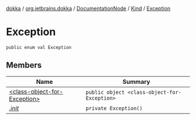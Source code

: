 [dokka](../../../../index.md) / [org.jetbrains.dokka](../../../index.md) / [DocumentationNode](../../index.md) / [Kind](../index.md) / [Exception](index.md)

# Exception

```
public enum val Exception
```
## Members
| Name | Summary |
|------|---------|
|[&lt;class-object-for-Exception&gt;](_class-object-for-Exception_/index.md)|`public object <class-object-for-Exception>`<br>|
|[*.init*](_init_.md)|`private Exception()`<br>|
